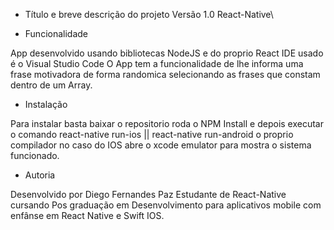 * Título e breve descrição do projeto
Versão 1.0
React-Native\


* Funcionalidade

App desenvolvido usando bibliotecas NodeJS e do proprio React
IDE usado é o Visual Studio Code
O App tem a funcionalidade de lhe informa uma frase motivadora de forma
randomica selecionando as frases que constam dentro de um Array. 


* Instalação 

Para instalar basta baixar o repositorio roda o NPM Install
e depois executar o comando react-native run-ios || react-native run-android
o proprio compilador no caso do IOS abre o xcode emulator para mostra o sistema funcionado.


* Autoria 

Desenvolvido por Diego Fernandes Paz
Estudante de React-Native 
cursando Pos graduação em  Desenvolvimento para aplicativos mobile com enfânse em React Native e Swift IOS.